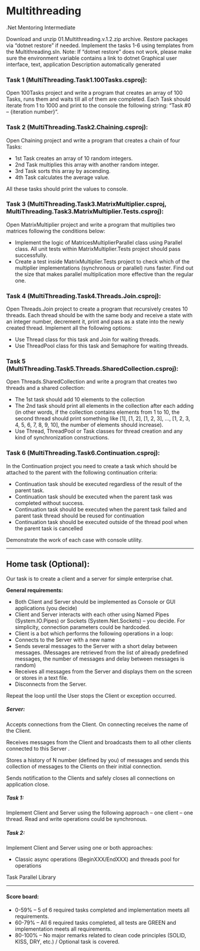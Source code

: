 # Multithreading
 .Net Mentoring Intermediate

Download and unzip 01.Multithreading.v.1.2.zip archive. Restore packages via “dotnet restore” if needed. Implement the tasks 1-6 using templates from the Multithreading.sln.
Note: If “dotnet restore” does not work, please make sure the environment variable contains a link to dotnet
Graphical user interface, text, application
Description automatically generated

### Task 1 (MultiThreading.Task1.100Tasks.csproj):
Open 100Tasks project and write a program that creates an array of 100 Tasks, runs them and waits till all of them are completed. Each Task should iterate from 1 to 1000 and print to the console the following string: “Task #0 – {iteration number}”.

### Task 2 (MultiThreading.Task2.Chaining.csproj):
Open Chaining project and write a program that creates a chain of four Tasks:
- 1st Task creates an array of 10 random integers.
- 2nd Task multiplies this array with another random integer.
- 3rd Task sorts this array by ascending.
- 4th Task calculates the average value.

All these tasks should print the values to console.

### Task 3 (MultiThreading.Task3.MatrixMultiplier.csproj, MultiThreading.Task3.MatrixMultiplier.Tests.csproj):
Open MatrixMultiplier project and write a program that multiplies two matrices following the conditions below:
- Implement the logic of MatricesMultiplierParallel class using Parallel class. All unit tests within MatrixMultiplier.Tests project should pass successfully.
- Create a test inside MatrixMultiplier.Tests project to check which of the multiplier implementations (synchronous or parallel) runs faster. Find out the size that makes parallel multiplication more effective than the regular one.

### Task 4 (MultiThreading.Task4.Threads.Join.csproj):
Open Threads.Join project to create a program that recursively creates 10 threads. Each thread should be with the same body and receive a state with an integer number, decrement it, print and pass as a state into the newly created thread. Implement all the following options:
- Use Thread class for this task and Join for waiting threads.
- Use ThreadPool class for this task and Semaphore for waiting threads.

### Task 5 (MultiThreading.Task5.Threads.SharedCollection.csproj):
Open Threads.SharedCollection and write a program that creates two threads and a shared collection:
- The 1st task should add 10 elements to the collection
- The 2nd task should print all elements in the collection after each adding (in other words, if the collection contains elements from 1 to 10, the second thread should print something like [1], [1, 2], [1, 2, 3], …, [1, 2, 3, 4, 5, 6, 7, 8, 9, 10], the number of elements should increase).
- Use Thread, ThreadPool or Task classes for thread creation and any kind of synchronization constructions.

### Task 6 (MultiThreading.Task6.Continuation.csproj):
In the Continuation project you need to create a task which should be attached to the parent with the following continuation criteria:
- Continuation task should be executed regardless of the result of the parent task.
- Continuation task should be executed when the parent task was completed without success.
- Continuation task should be executed when the parent task failed and parent task thread should be reused for continuation
- Continuation task should be executed outside of the thread pool when the parent task is cancelled

Demonstrate the work of each case with console utility.

<hr/>

## Home task (Optional):
Our task is to create a client and a server for simple enterprise chat.

<b>General requirements:</b>
- Both Client and Server should be implemented as Console or GUI applications (you decide)
- Client and Server interacts with each other using Named Pipes (System.IO.Pipes) or Sockets (System.Net.Sockets) – you decide. For simplicity, connection parameters could be hardcoded.
- Client is a bot which performs the following operations in a loop:
- Connects to the Server with a new name
- Sends several messages to the Server with a short delay between messages. (Messages are retrieved from the list of already predefined messages, the number of messages and delay between messages is random)
- Receives all messages from the Server and displays them on the screen or stores in a text file.
- Disconnects from the Server.

Repeat the loop until the User stops the Client or exception occurred.

##### Server:

Accepts connections from the Client. On connecting receives the name of the Client.

Receives messages from the Client and broadcasts them to all other clients connected to this Server .

Stores a history of N number (defined by you) of messages and sends this collection of messages to the Clients on their initial connection.

Sends notification to the Clients and safely closes all connections on application close.

##### Task 1:
Implement Client and Server using the following approach – one client – one thread. Read and write operations could be synchronous.

##### Task 2:
Implement Client and Server using one or both approaches:
- Classic async operations (BeginXXX/EndXXX) and threads pool for operations

Task Parallel Library

<hr/>

#### Score board:
- 0-59% – 5 of 6 required tasks completed and implementation meets all requirements.
- 60-79% – All 6 required tasks completed, all tests are GREEN and implementation meets all requirements.
- 80-100% – No major remarks related to clean code principles (SOLID, KISS, DRY, etc.) / Optional task is covered.